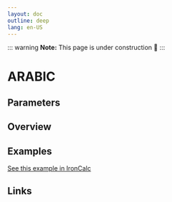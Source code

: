 ```yaml
---
layout: doc
outline: deep
lang: en-US
---
```


::: warning
**Note:** This page is under construction 🚧
:::

# ARABIC

## Parameters

## Overview

## Examples

[See this example in IronCalc](https://app.ironcalc.com/?filename=arabic)

## Links